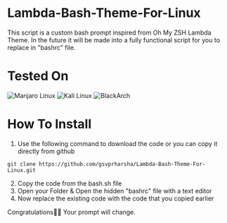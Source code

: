 # Lambda-Bash-Theme-For-Linux
This script is a custom bash prompt inspired from Oh My ZSH Lambda Theme. In the future it will be made into a fully functional script for you to replace in "bashrc" file. 

# Tested On

![Manjaro Linux](https://img.shields.io/badge/manjaro-35BF5C?style=for-the-badge&logo=manjaro&logoColor=white) ![Kali Linux](https://img.shields.io/badge/Kali_Linux-557C94?style=for-the-badge&logo=kali-linux&logoColor=white) ![BlackArch](https://img.shields.io/badge/Arch_Linux-1793D1?style=for-the-badge&logo=arch-linux&logoColor=white)

# How To Install
1. Use the following command to download the code or you can copy it directly from github

```
git clone https://github.com/gsvprharsha/Lambda-Bash-Theme-For-Linux.git
```

2. Copy the code from the bash.sh file
3. Open your Folder & Open the hidden "bashrc" file with a text editor
4. Now replace the existing code with the code that you copied earlier

Congratulations🥳🥳 Your prompt will change.
